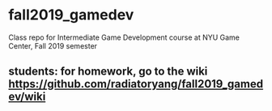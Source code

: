 # fall2019_gamedev
Class repo for Intermediate Game Development course at NYU Game Center, Fall 2019 semester

## students: for homework, go to the wiki https://github.com/radiatoryang/fall2019_gamedev/wiki
